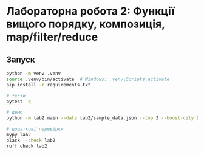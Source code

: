 # Лабораторна робота 2: Функції вищого порядку, композиція, map/filter/reduce

## Запуск
```bash
python -m venv .venv
source .venv/bin/activate  # Windows: .venv\Scripts\activate
pip install -r requirements.txt

# тести
pytest -q

# демо
python -m lab2.main --data lab2/sample_data.json --top 3 --boost-city Delhi --factor 1.1

# додаткові перевірки
mypy lab2
black --check lab2
ruff check lab2
```
